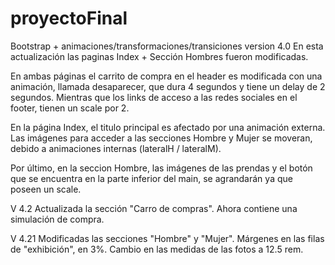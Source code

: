 # proyectoFinal

Bootstrap + animaciones/transformaciones/transiciones version 4.0
En esta actualización las paginas Index + Sección Hombres fueron modificadas. 

En ambas páginas el carrito de compra en el header es modificada con una animación, llamada desaparecer, que dura 4 segundos y tiene un delay de 2 segundos.
Mientras que los links de acceso a las redes sociales en el footer, tienen un scale por 2.

En la página Index, el titulo principal es afectado por una animación externa. Las imágenes para 
acceder a las secciones Hombre y Mujer se moveran, debido a animaciones internas (lateralH / lateralM).

Por último, en la seccion Hombre, las imágenes de las prendas y el botón que se encuentra en la parte inferior del main, se agrandarán ya que poseen un scale.


V 4.2 Actualizada la sección "Carro de compras". Ahora contiene una simulación de compra.

V 4.21 Modificadas las secciones "Hombre" y "Mujer". Márgenes en las filas de "exhibición", en 3%. Cambio en las medidas de las fotos a 12.5 rem.
